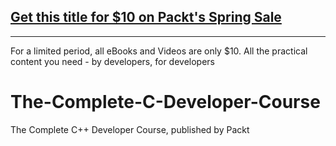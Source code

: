 ## [Get this title for $10 on Packt's Spring Sale](https://www.packt.com/V16970?utm_source=github&utm_medium=packt-github-repo&utm_campaign=spring_10_dollar_2022)
-----
For a limited period, all eBooks and Videos are only $10. All the practical content you need \- by developers, for developers

# The-Complete-C-Developer-Course
The Complete C++ Developer Course, published by Packt
